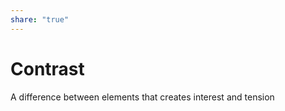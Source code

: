 ```yaml
---  
share: "true"  
---  
```

# Contrast  
  
A difference between elements that creates interest and tension